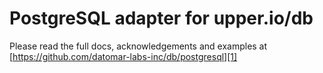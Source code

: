 # PostgreSQL adapter for upper.io/db

Please read the full docs, acknowledgements and examples at
[https://github.com/datomar-labs-inc/db/postgresql][1]

[1]: https://github.com/datomar-labs-inc/db/postgresql
